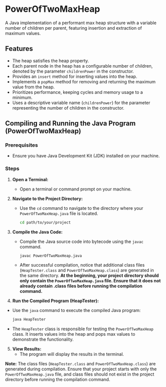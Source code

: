 # PowerOfTwoMaxHeap
 A Java implementation of a performant max heap structure with a variable number of children per parent, featuring insertion and extraction of maximum values.

## Features

- The heap satisfies the heap property.
- Each parent node in the heap has a configurable number of children, denoted by the parameter `childrenPower` in the constructor.
- Provides an `insert` method for inserting values into the heap.
- Implements a `popMax` method for removing and returning the maximum value from the heap.
- Prioritizes performance, keeping cycles and memory usage to a minimum.
- Uses a descriptive variable name (`childrenPower`) for the parameter representing the number of children in the constructor.

## Compiling and Running the Java Program (PowerOfTwoMaxHeap)

### Prerequisites
- Ensure you have Java Development Kit (JDK) installed on your machine.

### Steps

1. **Open a Terminal:**
   - Open a terminal or command prompt on your machine.

2. **Navigate to the Project Directory:**
   - Use the `cd` command to navigate to the directory where your `PowerOfTwoMaxHeap.java` file is located.
     ```bash
     cd path/to/your/project
     ```

3. **Compile the Java Code:**
   - Compile the Java source code into bytecode using the `javac` command.
     ```bash
     javac PowerOfTwoMaxHeap.java
     ```

   - After successful compilation, notice that additional class files (`HeapTester.class` and `PowerOfTwoMaxHeap.class`) are generated in the same directory. **At the beginning, your project directory should only contain the `PowerOfTwoMaxHeap.java` file. Ensure that it does not already contain .class files before running the compilation command.**
  
4.  **Run the Compiled Program (HeapTester):**
   - Use the `java` command to execute the compiled Java program:
     ```bash
     java HeapTester
     ```

   - The `HeapTester` class is responsible for testing the `PowerOfTwoMaxHeap` class. It inserts values into the heap and pops max values to demonstrate the functionality.

5. **View Results:**
   - The program will display the results in the terminal.

**Note:** The class files (`HeapTester.class` and `PowerOfTwoMaxHeap.class`) are generated during compilation. 
Ensure that your project starts with only the `PowerOfTwoMaxHeap.java` file, and class files should not exist in the project directory before running the compilation command.

